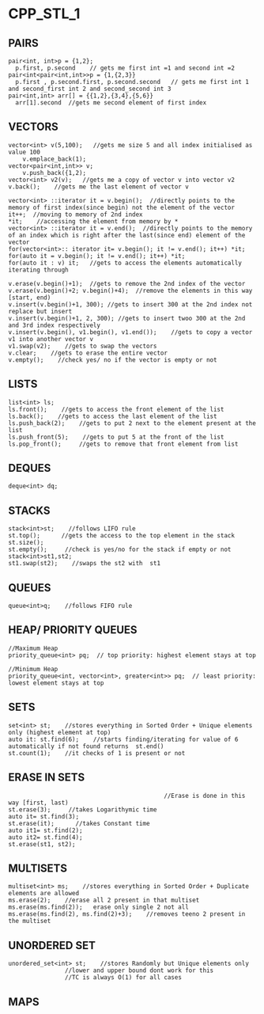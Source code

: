 # CPP_STL_1

## PAIRS
    pair<int, int>p = {1,2};
      p.first, p.second    // gets me first int =1 and second int =2 
    pair<int<pair<int,int>>p = {1,{2,3}} 
      p.first , p.second.first, p.second.second   // gets me first int 1 and second_first int 2 and second_second int 3
    pair<int,int> arr[] = {{1,2},{3,4},{5,6}}
      arr[1].second  //gets me second element of first index
## VECTORS
    vector<int> v(5,100);   //gets me size 5 and all index initialised as value 100
        v.emplace_back(1);
    vector<pair<int,int>> v;
        v.push_back({1,2);
    vector<int> v2(v);   //gets me a copy of vector v into vector v2
    v.back();    //gets me the last element of vector v
    
    vector<int> ::iterator it = v.begin();  //directly points to the memory of first index(since begin) not the element of the vector
    it++;  //moving to memory of 2nd index
    *it;    //accessing the element from memory by *
    vector<int> ::iterator it = v.end();  //directly points to the memory of an index which is right after the last(since end) element of the vector
    for(vector<int>:: iterator it= v.begin(); it != v.end(); it++) *it;
    for(auto it = v.begin(); it != v.end(); it++) *it;
    for(auto it : v) it;   //gets to access the elements automatically iterating through

    v.erase(v.begin()+1);  //gets to remove the 2nd index of the vector
    v.erase(v.begin()+2; v.begin()+4);  //remove the elements in this way [start, end)
    v.insert(v.begin()+1, 300); //gets to insert 300 at the 2nd index not replace but insert
    v.insert(v.begin()+1, 2, 300); //gets to insert twoo 300 at the 2nd and 3rd index respectively
    v.insert(v.begin(), v1.begin(), v1.end());    //gets to copy a vector v1 into another vector v
    v1.swap(v2);    //gets to swap the vectors
    v.clear;    //gets to erase the entire vector
    v.empty();    //check yes/ no if the vector is empty or not
## LISTS
    list<int> ls;
    ls.front();    //gets to access the front element of the list
    ls.back();    //gets to access the last element of the list
    ls.push_back(2);    //gets to put 2 next to the element present at the list
    ls.push_front(5);    //gets to put 5 at the front of the list
    ls.pop_front();     //gets to remove that front element from list
## DEQUES
    deque<int> dq;
## STACKS
    stack<int>st;    //follows LIFO rule
    st.top();      //gets the access to the top element in the stack
    st.size();    
    st.empty();     //check is yes/no for the stack if empty or not
    stack<int>st1,st2;
    st1.swap(st2);    //swaps the st2 with  st1
## QUEUES
    queue<int>q;    //follows FIFO rule
## HEAP/ PRIORITY QUEUES
    //Maximum Heap
    priority_queue<int> pq;  // top priority: highest element stays at top

    //Minimum Heap
    priority_queue<int, vector<int>, greater<int>> pq;  // least priority: lowest element stays at top
## SETS
    set<int> st;    //stores everything in Sorted Order + Unique elements only (highest element at top)
    auto it: st.find(6);    //starts finding/iterating for value of 6 automatically if not found returns  st.end()
    st.count(1);    //it checks of 1 is present or not
## ERASE IN SETS    
                                                //Erase is done in this way [first, last)
    st.erase(3);     //takes Logarithymic time
    auto it= st.find(3);
    st.erase(it);      //takes Constant time
    auto it1= st.find(2);
    auto it2= st.find(4);
    st.erase(st1, st2); 
## MULTISETS
    multiset<int> ms;    //stores everything in Sorted Order + Duplicate elements are allowed
    ms.erase(2);    //erase all 2 present in that multiset
    ms.erase(ms.find(2));   erase only single 2 not all
    ms.erase(ms.find(2), ms.find(2)+3);    //removes teeno 2 present in the multiset
## UNORDERED SET
    unordered_set<int> st;    //stores Randomly but Unique elements only
                    //lower and upper bound dont work for this
                    //TC is always O(1) for all cases
## MAPS
    
